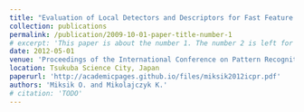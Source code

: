 ```yaml
---
title: "Evaluation of Local Detectors and Descriptors for Fast Feature Matching"
collection: publications
permalink: /publication/2009-10-01-paper-title-number-1
# excerpt: 'This paper is about the number 1. The number 2 is left for future work.'
date: 2012-05-01
venue: 'Proceedings of the International Conference on Pattern Recognition (ICPR)'
location: Tsukuba Science City, Japan
paperurl: 'http://academicpages.github.io/files/miksik2012icpr.pdf'
authors: 'Miksik O. and Mikolajczyk K.'
# citation: 'TODO'
---
```


